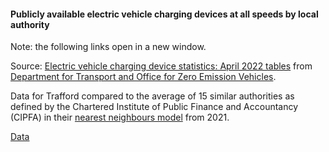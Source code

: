 #### Publicly available electric vehicle charging devices at all speeds by local authority

Note: the following links open in a new window.

Source: <a href="https://assets.publishing.service.gov.uk/government/uploads/system/uploads/attachment_data/file/1091845/electric-vehicle-charging-device-statistics-july-2022.ods" target="_blank">Electric vehicle charging device statistics: April 2022 tables</a> from <a href="https://www.gov.uk/government/statistics/electric-vehicle-charging-device-statistics-july-2022" target="_blank">Department for Transport and Office for Zero Emission Vehicles</a>.

Data for Trafford compared to the average of 15 similar authorities as defined by the Chartered Institute of Public Finance and Accountancy (CIPFA) in their <a href='https://www.cipfa.org/services/cipfastats/nearest-neighbour-model' target='_blank'>nearest neighbours model</a> from 2021.

<a href="https://www.trafforddatalab.io/corporate_plan/data/climate/electric_vehicle_charging_points.csv" aria-label="Download the data" class="downloadButton" target="_blank" download>Data <span class="fas fa-download"></span></a>
